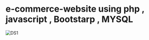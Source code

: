 # e-commerce-website using php , javascript , Bootstarp , MYSQL
![DS1](https://user-images.githubusercontent.com/94170592/231305694-e41978e0-d3b8-4e08-ad53-f9da7bdcff18.png)
